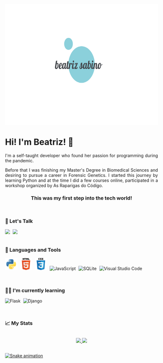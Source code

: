 <p align="center"><img align="center" src="images/beatriz sabino - logo.png" height=400px/></p>

# Hi! I'm Beatriz! 👋


<p style="text-align: justify; text-justify: inter-word">I'm a self-taught developer who found her passion for programming during the pandemic.</p>
<p style="text-align: justify; text-justify: inter-word">Before that I was finishing my Master's Degree in Biomedical Sciences and desiring to pursue a career in Forensic Genetics.
I started this journey by learning Python and at the time I did a few courses online, participated in a workshop organized by <a href="https://raparigasdocodigo.pt/" style = "text-decoration:none; color: inherit" >As Raparigas do Código.</a></p>

<h3 align="center" font-weight:bold">This was my first step into the tech world!</h3>

<br>

### 📱 Let's Talk
<div>
    <a style="margin-right: 5px" href="https://www.linkedin.com/in/beatriz-sabino96/" target="_blank"><img src="https://img.shields.io/badge/-LinkedIn-%230077B5?style=for-the-badge&logo=linkedin&logoColor=white" target="_blank"></a> 
    <a href = "mailto:biia.sabino96@gmail.com"><img  src="https://img.shields.io/badge/-Gmail-%23333?style=for-the-badge&logo=gmail&logoColor=white" target="_blank"></a>
</div>

<br>

### 🧰 Languages and Tools
<p align="left" dir="auto">

   <a style = "text-decoration:none; margin-right:5px" href="https://https://www.python.org/" rel="nofollow">
    <img
      src="https://raw.githubusercontent.com/devicons/devicon/master/icons/python/python-original.svg"
      alt="Python"
      width="40"
      height="40"
      style="max-width: 100%"
    />
  </a>
  <a style = "text-decoration:none; margin-right:5px" href="https://www.w3.org/html/" rel="nofollow">
    <img
      src="https://raw.githubusercontent.com/devicons/devicon/master/icons/html5/html5-original-wordmark.svg"
      alt="HTML"
      width="40"
      height="40"
      style="max-width: 100%"
    />
  </a>
    <a style = "text-decoration:none; margin-right:5px" href="https://www.w3schools.com/css/" rel="nofollow">
    <img
      src="https://raw.githubusercontent.com/devicons/devicon/master/icons/css3/css3-original-wordmark.svg"
      alt="CSS"
      width="40"
      height="40"
      style="max-width: 100%"
    />
  </a>
  <a style = "text-decoration:none; margin-right:5px" href="https://developer.mozilla.org/en-US/docs/Web/JavaScript" rel="nofollow">
    <img
      src="https://cdn.jsdelivr.net/gh/devicons/devicon/icons/javascript/javascript-original.svg"
      alt="JavaScript"
      width="40"
      height="40"
      style="max-width: 100%"
    />
  </a>
    <a style = "text-decoration:none; margin-right:5px" href="https://www.sqlite.org/index.html" rel="nofollow">
    <img
      src="https://cdn.jsdelivr.net/gh/devicons/devicon/icons/sqlite/sqlite-original-wordmark.svg"
      alt="SQLite"
      width="40"
      height="40"
      style="max-width: 100%"
    />
  </a>
  <a style = "text-decoration:none; margin-right:5px" href="https://code.visualstudio.com" rel="nofollow">
    <img
      src="https://cdn.jsdelivr.net/gh/devicons/devicon/icons/vscode/vscode-original-wordmark.svg"
      alt="Visual Studio Code"
      width="40"
      height="40"
      style="max-width: 100%"
    />
  </a>
</p>

<br>

### 👩‍💻 I'm currently learning
<p align="left" dir="auto">

   <a style = "text-decoration:none; margin-right:5px" href="https://flask.palletsprojects.com/en/2.2.x/" rel="nofollow">
    <img
      src="https://cdn.jsdelivr.net/gh/devicons/devicon/icons/flask/flask-original.svg"
      alt="Flask"
      width="40"
      height="40"
      style="max-width: 100%"
    />
  </a>
  <a style = "text-decoration:none; margin-right:5px" href="https://www.djangoproject.com/" rel="nofollow">
    <img
      src="https://cdn.jsdelivr.net/gh/devicons/devicon/icons/django/django-plain.svg"
      alt="Django"
      width="40"
      height="40"
      style="max-width: 100%"
    />
  </a>
</p>

<br>

### 📈 My Stats</h2>
<br>

<div align="center">
  <a href="https://github.com/beatriz-sabino">
  <img height="170em" src="https://github-readme-stats.vercel.app/api?username=beatriz-sabino&show_icons=true&theme=react&include_all_commits=true&count_private=true"/>
  <img height="170em" src="https://github-readme-stats.vercel.app/api/top-langs/?username=beatriz-sabino&layout=compact&langs_count=7&theme=react"/>  
</div>

<br>

<div> 

  ![Snake animation](https://github.com/beatriz-sabino/beatriz-sabino/blob/output/github-contribution-grid-snake.svg)
 
</div>
